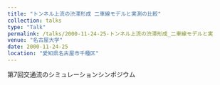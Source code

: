 ```yaml
---
title: "トンネル上流の渋滞形成 二車線モデルと実測の比較"
collection: talks
type: "Talk"
permalink: /talks/2000-11-24-25-トンネル上流の渋滞形成_二車線モデルと実
venue: "名古屋大学"
date: 2000-11-24-25
location: "愛知県名古屋市千種区"
---
```


第7回交通流のシミュレーションシンポジウム 
